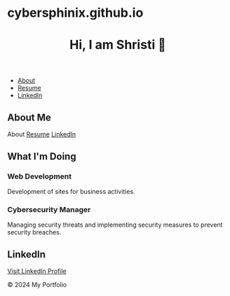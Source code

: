 # cybersphinix.github.io
   <!DOCTYPE html>
<html lang="en">

<head>
    <meta charset="UTF-8">
    <meta name="viewport" content="width=device-width, initial-scale=1.0">
    <title>My Portfolio</title>
    <link rel="stylesheet" href="portfolio.css">
</head>

<body>
    <header>
        <h1>Hi, I am Shristi 👋</h1>
        <p id="aboutParagraph" style="display: none;">I am a CS student currently studying at the University of Central
            Oklahoma.</p>
    </header>
    <nav>
        <ul>
            <li><a href="#about">About</a></li>
            <li><a href="#resume">Resume</a></li>
            <li><a href="#linkedin">LinkedIn</a></li>
        </ul>
    </nav>
    <section id="about">
        <h2>About Me</h2>
        <div class="buttons">
            <a onclick="toggleParagraph()" class="btn">About</a>
            <a href="http://cybersphinix.github.io/resume.pdf" target="_blank" class="btn">Resume</a>
            <a href="https://www.linkedin.com/in/shristi-thapaliya2003" target="_blank" class="btn">LinkedIn</a>
        </div>
    </section>
    <section id="activities-container"> <!-- New container for activities and heading -->
        <h2>What I'm Doing</h2> <!-- Moved heading here -->
        <section id="activities"> <!-- Moved activities inside the new container -->
            <div class="activity">
                <h3>Web Development</h3>
                <p>Development of sites for business activities.</p>
            </div>
            <div class="activity">
                <h3>Cybersecurity Manager</h3>
                <p>Managing security threats and implementing security measures to prevent security breaches.</p>
            </div>
        </section>
    </section>
    <section id="linkedin">
        <h2>LinkedIn</h2>
        <p><a href="https://www.linkedin.com/in/shristi-thapaliya2003" target="_blank">Visit LinkedIn Profile</a></p>
    </section>
    <footer>
        <p>&copy; 2024 My Portfolio</p>
    </footer>
    <script>
        function toggleParagraph() {
            var paragraph = document.getElementById("aboutParagraph");
            var style = window.getComputedStyle(paragraph);
            if (style.display === "none") {
                paragraph.style.display = "block";
            } else {
                paragraph.style.display = "none";
            }
        }
    </script>
    <script src="portfolio.js"></script>
</body>

</html>

